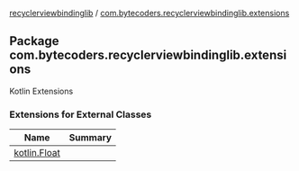 [recyclerviewbindinglib](../index.md) / [com.bytecoders.recyclerviewbindinglib.extensions](./index.md)

## Package com.bytecoders.recyclerviewbindinglib.extensions

Kotlin Extensions

### Extensions for External Classes

| Name | Summary |
|---|---|
| [kotlin.Float](kotlin.-float/index.md) |  |
